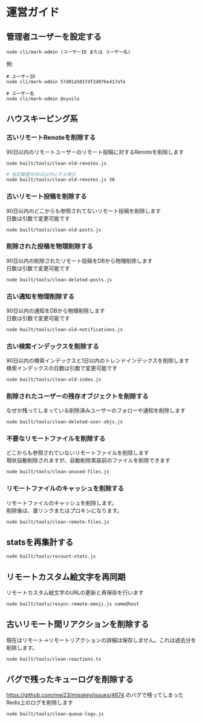 # 運営ガイド

## 管理者ユーザーを設定する
``` shell
node cli/mark-admin (ユーザーID または ユーザー名)
```

例:
``` shell
# ユーザーID
node cli/mark-admin 57d01a501fdf2d07be417afe

# ユーザー名
node cli/mark-admin @syuilo
```

## ハウスキーピング系

### 古いリモートRenoteを削除する

90日以内のリモートユーザーのリモート投稿に対するRenoteを削除します  

```sh
node built/tools/clean-old-renotes.js

# 指定範囲を30日以内にする場合
node built/tools/clean-old-renotes.js 30
```

### 古いリモート投稿を削除する

90日以内のどこからも参照されてないリモート投稿を削除します  
日数は引数で変更可能です

```sh
node built/tools/clean-old-posts.js
```

### 削除された投稿を物理削除する

90日以内の削除されたリモート投稿をDBから物理削除します  
日数は引数で変更可能です

```sh
node built/tools/clean-deleted-posts.js
```

### 古い通知を物理削除する

90日以内の通知をDBから物理削除します  
日数は引数で変更可能です

```sh
node built/tools/clean-old-notifications.js
```

### 古い検索インデックスを削除する

90日以内の検索インデックスと1日以内のトレンドインデックスを削除します  
検索インデックスの日数は引数で変更可能です

```sh
node built/tools/clean-old-index.js
```

### 削除されたユーザーの残存オブジェクトを削除する

なぜか残ってしまっている削除済みユーザーのフォローや通知を削除します

```sh
node built/tools/clean-deleted-user-objs.js
```

### 不要なリモートファイルを削除する

どこからも参照されていないリモートファイルを削除します  
現状自動削除されますが、自動削除実装前のファイルを削除できます

```sh
node built/tools/clean-unused-files.js
```

### リモートファイルのキャッシュを削除する

リモートファイルのキャッシュを削除します。  
削除後は、直リンクまたはプロキシになります。

```sh
node built/tools/clean-remote-files.js
```

## statsを再集計する

```sh
node built/tools/recount-stats.js
```

## リモートカスタム絵文字を再同期

リモートカスタム絵文字のURLの更新と再保存を行います

```sh
node built/tools/resync-remote-emoji.js name@host
```

## 古いリモート間リアクションを削除する

現在はリモート→リモートリアクションの詳細は保存しません。これは過去分を削除します。

```sh
node built/tools/clean-reactions.ts
```

## バグで残ったキューログを削除する

https://github.com/mei23/misskey/issues/4674 のバグで残ってしまったRedis上のログを削除します

```sh
node built/tools/clean-queue-logs.js
```
